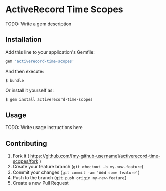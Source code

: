# ActiveRecord Time Scopes

TODO: Write a gem description

## Installation

Add this line to your application's Gemfile:

```ruby
gem 'activerecord-time-scopes'
```

And then execute:

    $ bundle

Or install it yourself as:

    $ gem install activerecord-time-scopes

## Usage

TODO: Write usage instructions here

## Contributing

1. Fork it ( https://github.com/[my-github-username]/activerecord-time-scopes/fork )
2. Create your feature branch (`git checkout -b my-new-feature`)
3. Commit your changes (`git commit -am 'Add some feature'`)
4. Push to the branch (`git push origin my-new-feature`)
5. Create a new Pull Request
